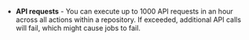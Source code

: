- **API requests** - You can execute up to 1000 API requests in an hour across all actions within a repository. If exceeded, additional API calls will fail, which might cause jobs to fail.
